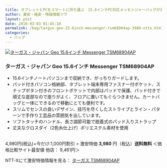 ```yaml
---
title: タブレットとPCをスマートに持ち運ぶ　15.6インチPC対応メッセンジャーバッグが激安特価3,980円！送料無料！
author: 激安・格安・特価情報ツウ
layout: post
date: 2016-03-03 01:45:10
permalink: /bag/targus-geo-15-6inch-messenger-tsm68904ap-3980-nttx.html
categories:
  - バッグ
---
```


<div class="img-bg2 img_L">
  <a href="http://px.a8.net/svt/ejp?a8mat=ZYP6S+8IMA3E+S1Q+BWGDT&#038;a8ejpredirect=http://nttxstore.jp/_II_TG15254319" target="_blank"><img border="0" alt="ターガス・ジャパン Geo 15.6インチ Messenger TSM68904AP" src="http://image.nttxstore.jp/l2_images/T/TG/TG15254319.jpg" data-recalc-dims="1" /></a>
</div>

### ターガス・ジャパン Geo 15.6インチ Messenger TSM68904AP
<!--more-->

* 15.6インチノートパソコンまで収納でき、がっちりガードします。
* パッド付きパソコン格納部、タブレット端末専用ファスナー付ポケット、スナップボタン付きのフロントポケットで内部はパッドで保護、パッド付きで頑丈な底部なので座りがよく、フロアに置いてもぐらつきません。カートバッグと一体にできるので移動にとても便利です。
* スリムでセンスの良いデザイン、技巧を尽くしたストライプとライン・パターンで手作り工芸品の雰囲気を出しています。
* ソフトタッチのハンドル、長さ調節可能で脱着式のパッド入りストラップ
* 丈夫なクロスダイ（2色糸仕上げ）ポリエステル素材を使用

<br clear="all" />4,980円(税込)+今だけ:1,000円割引 = 激安特価 <span class="tokka-price"><strong>3,980</strong></span> 円（税込）**送料無料**
＜価格比較サイト最安値 他店： 9,461円＞

NTT-Xにて激安特価情報を見る： <span class="fs150p"><a href="http://px.a8.net/svt/ejp?a8mat=ZYP6S+8IMA3E+S1Q+BWGDT&#038;a8ejpredirect=http://nttxstore.jp/_II_TG15254319" target="_blank">ターガス TSM68904AP</a></span>
